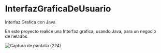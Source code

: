 # InterfazGraficaDeUsuario
Interfaz Grafica con Java

En este proyecto realice una Interfaz grafica, usando Java, para un negocio de helados.

![Captura de pantalla (224)](https://github.com/EugeniaFu/InterfazGraficaDeUsuario/assets/131729804/1f8d3ed8-697f-45b9-b86a-d3fe2969f250)
